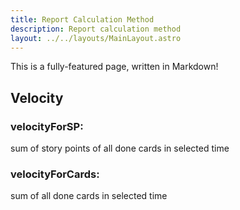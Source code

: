 ```yaml
---
title: Report Calculation Method
description: Report calculation method
layout: ../../layouts/MainLayout.astro
---
```


This is a fully-featured page, written in Markdown!

## Velocity

### velocityForSP:

sum of story points of all done cards in selected time

### velocityForCards:

sum of all done cards in selected time
